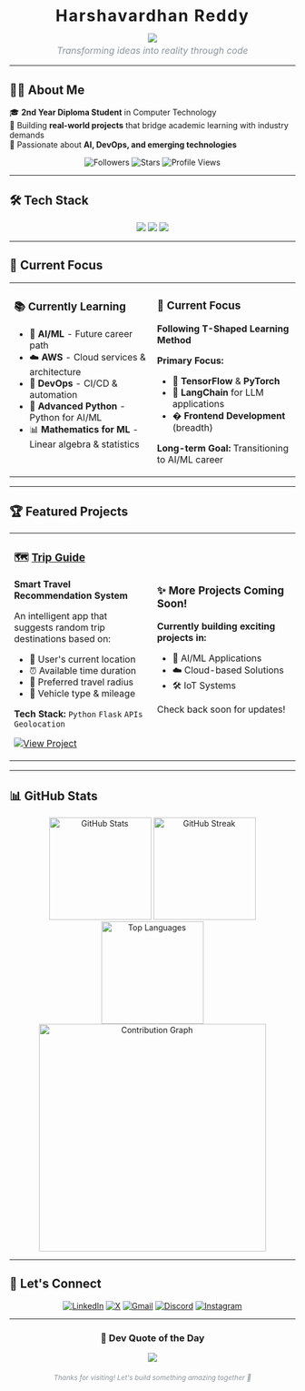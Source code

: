 <div align="center">

<!-- Name with elegant typography -->
<h1 style="letter-spacing: 2px; margin-bottom: 5px;">
  <b>Harshavardhan Reddy</b>
</h1>

<!-- Animated Typing Effect -->
<p>
  <img src="https://readme-typing-svg.demolab.com/?font=Fira+Code&weight=500&size=18&duration=3000&pause=1000&color=8B949E&background=0D111700&center=true&vCenter=true&multiline=false&width=435&height=50&lines=AI+Enthusiast+%7C+Python+Developer;DevOps+Engineer+%7C+IoT+Explorer;Building+Tomorrow's+Solutions"/>
</p>

<!-- Tagline -->
<p style="color: #8B949E; font-size: 16px; margin-top: -10px;">
  <i>Transforming ideas into reality through code</i>
</p>

</div>

---

## 👨‍💻 About Me

🎓 **2nd Year Diploma Student** in Computer Technology  
🚀 Building **real-world projects** that bridge academic learning with industry demands  
🧠 Passionate about **AI, DevOps, and emerging technologies**

<div align="center">
  
![Followers](https://img.shields.io/github/followers/harshareddy-bathala?style=social)
![Stars](https://img.shields.io/github/stars/harshareddy-bathala?style=social)
![Profile Views](https://komarev.com/ghpvc/?username=harshareddy-bathala&style=flat-square&color=8B949E)

</div>

---

## 🛠️ Tech Stack

<div align="center">

<img src="https://skillicons.dev/icons?i=python,c,js,html,css,arduino&theme=dark" />

<img src="https://skillicons.dev/icons?i=react,nodejs,flask,docker,kubernetes,aws&theme=dark" />

<img src="https://skillicons.dev/icons?i=git,github,linux,mysql,mongodb,vscode&theme=dark" />

</div>

---

## 🎯 Current Focus

<table>
<tr>
<td width="50%" valign="top">

### 📚 Currently Learning
- 🤖 **AI/ML** - Future career path
- ☁️ **AWS** - Cloud services & architecture
- 🔧 **DevOps** - CI/CD & automation
- 🐍 **Advanced Python** - Python for AI/ML
- 📊 **Mathematics for ML** - Linear algebra & statistics

</td>
<td width="50%" valign="top">

### 🎯 Current Focus
**Following T-Shaped Learning Method**

**Primary Focus:**
- 🧠 **TensorFlow** & **PyTorch**
- 🔗 **LangChain** for LLM applications
- � **Frontend Development** (breadth)

**Long-term Goal:** Transitioning to AI/ML career

</td>
</tr>
</table>

---

## 🏆 Featured Projects

<table>
<tr>
<td width="50%">

### 🗺️ [Trip Guide](https://github.com/harshareddy-bathala/trip-guide)
**Smart Travel Recommendation System**

An intelligent app that suggests random trip destinations based on:
- 📍 User's current location
- ⏰ Available time duration
- 🎯 Preferred travel radius
- 🚗 Vehicle type & mileage

**Tech Stack:** `Python` `Flask` `APIs` `Geolocation`

[![View Project](https://img.shields.io/badge/View_Project-blue?style=for-the-badge&logo=github)](https://github.com/harshareddy-bathala/trip-guide)

</td>
<td width="50%">

<!-- TEMPLATE FOR NEW PROJECTS - COPY THIS STRUCTURE
### 🎯 [Project Name](https://github.com/harshareddy-bathala/repo-name)
**Short Project Description**

Brief description of what the project does and its key features:
- 🔹 Feature 1
- 🔹 Feature 2
- 🔹 Feature 3
- 🔹 Feature 4

**Tech Stack:** `Technology1` `Technology2` `Technology3`

[![View Project](https://img.shields.io/badge/View_Project-blue?style=for-the-badge&logo=github)](https://github.com/harshareddy-bathala/repo-name)
-->

### ✨ More Projects Coming Soon!
**Currently building exciting projects in:**
- 🤖 AI/ML Applications
- ☁️ Cloud-based Solutions
- 🛠️ IoT Systems

Check back soon for updates!

</td>
</tr>
</table>

---

## 📊 GitHub Stats

<div align="center">
  <img src="https://github-readme-stats.vercel.app/api?username=harshareddy-bathala&show_icons=true&theme=transparent&hide_border=true&title_color=C9D1D9&icon_color=8B949E&text_color=8B949E&bg_color=0D1117" alt="GitHub Stats" height="180">
  <img src="https://github-readme-streak-stats.herokuapp.com/?user=harshareddy-bathala&theme=transparent&hide_border=true&stroke=30363D&ring=8B949E&fire=C9D1D9&currStreakLabel=C9D1D9&sideLabels=8B949E&sideNums=C9D1D9&dates=8B949E&background=0D1117" alt="GitHub Streak" height="180">
</div>

<div align="center">
  <img src="https://github-readme-stats.vercel.app/api/top-langs/?username=harshareddy-bathala&layout=compact&theme=transparent&hide_border=true&title_color=C9D1D9&text_color=8B949E&bg_color=0D1117&langs_count=8" alt="Top Languages" height="180">
  <img src="https://github-readme-activity-graph.vercel.app/graph?username=harshareddy-bathala&custom_title=Contribution%20Activity&bg_color=0D1117&color=8B949E&line=30363D&point=C9D1D9&area=true&hide_border=true&height=180" alt="Contribution Graph" width="400"/>
</div>

---

## 🤝 Let's Connect

<div align="center">
  
[![LinkedIn](https://img.shields.io/badge/LinkedIn-0A66C2?style=for-the-badge&logo=linkedin&logoColor=white)](https://linkedin.com/in/harshareddy)
[![X](https://img.shields.io/badge/X-000000?style=for-the-badge&logo=x&logoColor=white)](https://twitter.com/__harshareddy)
[![Gmail](https://img.shields.io/badge/Gmail-EA4335?style=for-the-badge&logo=gmail&logoColor=white)](mailto:harshareddy.bathala@gmail.com)
[![Discord](https://img.shields.io/badge/Discord-5865F2?style=for-the-badge&logo=discord&logoColor=white)](https://discord.com/users/harshareddy.bathala)
[![Instagram](https://img.shields.io/badge/Instagram-E4405F?style=for-the-badge&logo=instagram&logoColor=white)](https://instagram.com/soltrlx)

</div>

---

<div align="center">

### 💭 Dev Quote of the Day
<img src="https://quotes-github-readme.vercel.app/api?type=horizontal&theme=dark&quote=The%20best%20way%20to%20predict%20the%20future%20is%20to%20create%20it" />

<p style="color: #8B949E; font-size: 12px; margin-top: 20px;">
  <i>Thanks for visiting! Let's build something amazing together 🚀</i>
</p>

</div>
